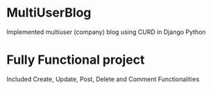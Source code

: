 # MultiUserBlog
Implemented multiuser (company) blog using CURD in Django Python
# Fully Functional project
Included Create, Update,  Post, Delete and  Comment Functionalities
